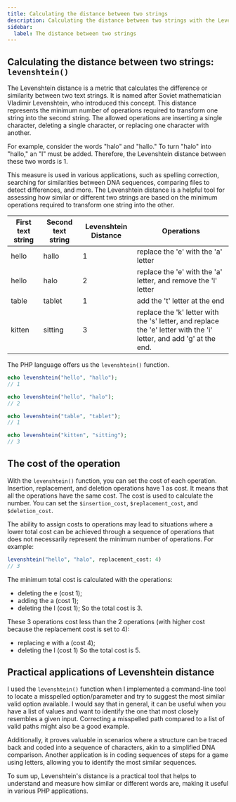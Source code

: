 ```yaml
---
title: Calculating the distance between two strings
description: Calculating the distance between two strings with the Levenshtein formula in PHP
sidebar:
  label: The distance between two strings
---
```


## Calculating the distance between two strings: `levenshtein()`

The Levenshtein distance is a metric that calculates the difference or similarity between two text strings.
It is named after Soviet mathematician Vladimir Levenshtein, who introduced this concept. This distance represents the minimum number of operations required to transform one string into the second string. The allowed operations are inserting a single character, deleting a single character, or replacing one character with another.

For example, consider the words "halo" and "hallo." To turn "halo" into "hallo," an "l" must be added. Therefore, the Levenshtein distance between these two words is 1.

This measure is used in various applications, such as spelling correction, searching for similarities between DNA sequences, comparing files to detect differences, and more. The Levenshtein distance is a helpful tool for assessing how similar or different two strings are based on the minimum operations required to transform one string into the other.

| First text string | Second text string | Levenshtein Distance | Operations                                                   |
| ----------------- | ------------------ | -------------------- | ------------------------------------------------------------ |
| hello             | hallo              | 1                    | replace the 'e' with the 'a' letter                          |
| hello             | halo               | 2                    | replace the 'e' with the 'a' letter, and remove the 'l' letter |
| table             | tablet             | 1                    | add the 't' letter at the end                                |
| kitten            | sitting            | 3                    | replace the 'k' letter with the 's' letter, and replace the 'e' letter with the 'i' letter, and add 'g' at the end. |

The PHP language offers us the `levenshtein()` function.

```php
echo levenshtein("hello", "hallo");
// 1

echo levenshtein("hello", "halo");
// 2

echo levenshtein("table", "tablet");
// 1

echo levenshtein("kitten", "sitting");
// 3
```

## The cost of the operation

With the `levenshtein()` function, you can set the cost of each operation. Insertion, replacement, and deletion operations have 1 as cost. It means that all the operations have the same cost. The cost is used to calculate the number.
You can set the `$insertion_cost`, `$replacement_cost`, and `$deletion_cost`.

The ability to assign costs to operations may lead to situations where a lower total cost can be achieved through a sequence of operations that does not necessarily represent the minimum number of operations.
For example:

```php
levenshtein("hello", "halo", replacement_cost: 4)
// 3
```

The minimum total cost is calculated with the operations:

- deleting the e (cost 1);
- adding the a (cost 1);
- deleting the l (cost 1);
So the total cost is 3.

These 3 operations cost less than the 2 operations (with higher cost because the replacement cost is set to 4):

- replacing e with a (cost 4);
- deleting the l (cost 1)
So the total cost is 5.

## Practical applications of Levenshtein distance

I used the `levenshtein()` function when I implemented a command-line tool to locate a misspelled option/parameter and try to suggest the most similar valid option available. I would say that in general, it can be useful when you have a list of values and want to identify the one that most closely resembles a given input. Correcting a misspelled path compared to a list of valid paths might also be a good example.

Additionally, it proves valuable in scenarios where a structure can be traced back and coded into a sequence of characters, akin to a simplified DNA comparison. Another application is in coding sequences of steps for a game using letters, allowing you to identify the most similar sequences.

To sum up, Levenshtein's distance is a practical tool that helps to understand and measure how similar or different words are, making it useful in various PHP applications.
